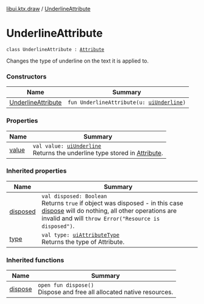 [libui.ktx.draw](../README.md) / [UnderlineAttribute](README.md)

# UnderlineAttribute

`class UnderlineAttribute : `[`Attribute`](../-attribute/README.md)

Changes the type of underline on the text it is applied to.

### Constructors

| Name | Summary |
|---|---|
| [UnderlineAttribute](-underline-attribute.md) | `fun UnderlineAttribute(u: `[`uiUnderline`](../../libui/ui-underline.md)`)` |

### Properties

| Name | Summary |
|---|---|
| [value](value.md) | `val value: `[`uiUnderline`](../../libui/ui-underline.md)<br>Returns the underline type stored in [Attribute](../-attribute/README.md). |

### Inherited properties

| Name | Summary |
|---|---|
| [disposed](../../libui.ktx/-disposable/disposed.md) | `val disposed: Boolean`<br>Returns `true` if object was disposed - in this case [dispose](../../libui.ktx/-disposable/dispose.md) will do nothing, all other operations are invalid and will `throw Error("Resource is disposed")`. |
| [type](../-attribute/type.md) | `val type: `[`uiAttributeType`](../../libui/ui-attribute-type.md)<br>Returns the type of Attribute. |

### Inherited functions

| Name | Summary |
|---|---|
| [dispose](../../libui.ktx/-disposable/dispose.md) | `open fun dispose()`<br>Dispose and free all allocated native resources. |
